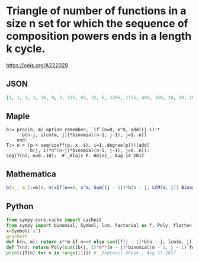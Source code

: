 # Triangle of number of functions in a size n set for which the sequence of composition powers ends in a length k cycle\.
https://oeis.org/A222029
## JSON
```JSON
[1, 1, 3, 1, 16, 9, 2, 125, 93, 32, 6, 1296, 1155, 480, 150, 24, 20, 16807, 17025, 7880, 3240, 864, 840, 262144, 292383, 145320, 71610, 24192, 26250, 720, 0, 0, 504, 0, 420, 4782969, 5752131, 3009888, 1692180, 653184, 773920, 46080, 5040, 0, 32256, 0, 26880, 0, 0, 2688]
```
## Maple
```Maple
b:= proc(n, m) option remember; `if`(n=0, x^m, add((j-1)!*
      b(n-j, ilcm(m, j))*binomial(n-1, j-1), j=1..n))
    end:
T:= n-> (p-> seq(coeff(p, x, i), i=1..degree(p)))(add(
         b(j, 1)*n^(n-j)*binomial(n-1, j-1), j=0..n)):
seq(T(n), n=0..10);  # _Alois P. Heinz_, Aug 14 2017
```
## Mathematica
```Mathematica
b[n_, m_]:=b[n, m]=If[n==0, x^m, Sum[(j - 1)!*b[n - j, LCM[m, j]] Binomial[n - 1, j - 1], {j, n}]]; T[n_]:=If[n==0, {1}, Drop[CoefficientList[Sum[b[j, 1]n^(n - j)*Binomial[n - 1, j - 1], {j, 0, n}], x], 1]]; Table[T[n], {n, 0, 10}]//Flatten (* _Indranil Ghosh_, Aug 17 2017 *)
```
## Python
```Python
from sympy.core.cache import cacheit
from sympy import binomial, Symbol, lcm, factorial as f, Poly, flatten
x=Symbol('x')
@cacheit
def b(n, m): return x**m if n==0 else sum([f(j - 1)*b(n - j, lcm(m, j))*binomial(n - 1, j - 1) for j in range(1, n + 1)])
def T(n): return Poly(sum([b(j, 1)*n**(n - j)*binomial(n - 1, j - 1) for j in range(n + 1)]),x).all_coeffs()[::-1][1:]
print([T(n) for n in range(11)]) # _Indranil Ghosh_, Aug 17 2017
```
